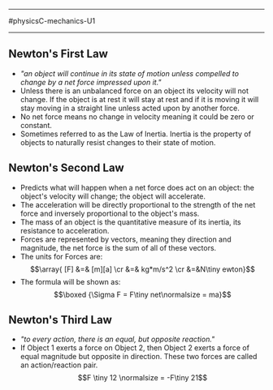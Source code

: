 __________________________
#physicsC-mechanics-U1 
______________________________
## Newton's First Law
- *"an object will continue in its state of motion unless compelled to change by a net force impressed upon it."*
- Unless there is an unbalanced force on an object its velocity will not change. If the object is at rest it will stay at rest and if it is moving it will stay moving in a straight line unless acted upon by another force.
- No net force means no change in velocity meaning it could be zero or constant.
- Sometimes referred to as the Law of Inertia. Inertia is the property of objects to naturally resist changes to their state of motion.
## Newton's Second Law
- Predicts what will happen when a net force does act on an object: the object's velocity will change; the object will accelerate.
- The acceleration will be directly proportional to the strength of the net force and inversely proportional to the object's mass.
- The mass of an object is the quantitative measure of its inertia, its resistance to acceleration.
- Forces are represented by vectors, meaning they direction and magnitude, the net force is the sum of all of these vectors.
- The units for Forces are: $$\array{ [F] &=& [m][a] \cr &=& kg*m/s^2 \cr &=&N\tiny ewton}$$
- The formula will be shown as: $$\boxed {\Sigma F = F\tiny net\normalsize = ma}$$
## Newton's Third Law
- *"to every action, there is an equal, but opposite reaction."* 
- If Object 1 exerts a force on Object 2, then Object 2 exerts a force of equal magnitude but opposite in direction. These two forces are called an action/reaction pair.$$F \tiny 12 \normalsize = -F\tiny 21$$